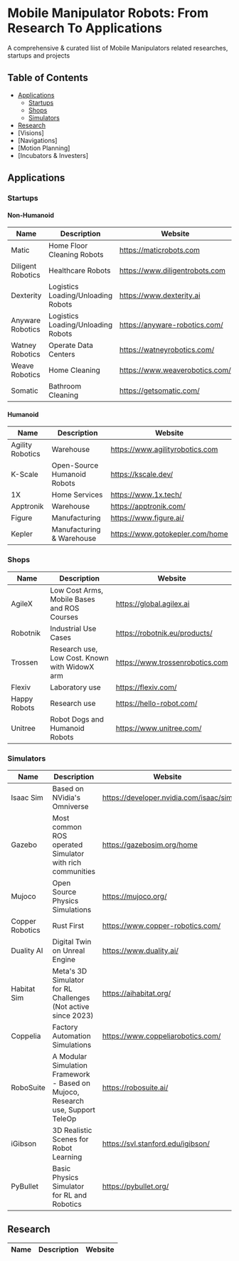 # Mobile Manipulator Robots: From Research To Applications
A comprehensive & curated liist of Mobile Manipulators related researches, startups and projects

## Table of Contents

- [Applications](#applications)
  - [Startups](#startups)
  - [Shops](#shops)
  - [Simulators](#simulators)
- [Research](#research)
- [Visions]
- [Navigations]
- [Motion Planning]
- [Incubators & Investers]

## Applications
### Startups
#### Non-Humanoid
| Name | Description | Website |
| --------| --------------------------- | ---------------------- |
| Matic | Home Floor Cleaning Robots | https://maticrobots.com |
| Diligent Robotics | Healthcare Robots | https://www.diligentrobots.com |
| Dexterity | Logistics Loading/Unloading Robots | https://www.dexterity.ai |
| Anyware Robotics | Logistics Loading/Unloading Robots | https://anyware-robotics.com/ |
| Watney Robotics | Operate Data Centers | https://watneyrobotics.com/ |
| Weave Robotics | Home Cleaning | https://www.weaverobotics.com/ |
| Somatic | Bathroom Cleaning | https://getsomatic.com/ |

#### Humanoid
| Name | Description | Website |
| --------| --------------------------- | ---------------------- |
| Agility Robotics | Warehouse | https://www.agilityrobotics.com |
| K-Scale | Open-Source Humanoid Robots | https://kscale.dev/ |
| 1X | Home Services | https://www.1x.tech/ |
| Apptronik | Warehouse | https://apptronik.com/ |
| Figure | Manufacturing | https://www.figure.ai/ |
| Kepler | Manufacturing & Warehouse | https://www.gotokepler.com/home |

### Shops
| Name | Description | Website |
| --------| --------------------------- | ---------------------- |
| AgileX | Low Cost Arms, Mobile Bases and ROS Courses | https://global.agilex.ai |
| Robotnik | Industrial Use Cases | https://robotnik.eu/products/ |
| Trossen | Research use, Low Cost. Known with WidowX arm | https://www.trossenrobotics.com |
| Flexiv | Laboratory use | https://flexiv.com/ |
| Happy Robots | Research use | https://hello-robot.com/ |
| Unitree | Robot Dogs and Humanoid Robots | https://www.unitree.com/ |

### Simulators
| Name | Description | Website |
| --------| --------------------------- | ---------------------- |
| Isaac Sim | Based on NVidia's Omniverse | https://developer.nvidia.com/isaac/sim |
| Gazebo | Most common ROS operated Simulator with rich communities | https://gazebosim.org/home |
| Mujoco | Open Source Physics Simulations | https://mujoco.org/ |
| Copper Robotics | Rust First | https://www.copper-robotics.com/ |
| Duality AI | Digital Twin on Unreal Engine | https://www.duality.ai/ |
| Habitat Sim | Meta's 3D Simulator for RL Challenges (Not active since 2023) | https://aihabitat.org/ |
| Coppelia | Factory Automation Simulations | https://www.coppeliarobotics.com/ |
| RoboSuite | A Modular Simulation Framework - Based on Mujoco, Research use, Support TeleOp | https://robosuite.ai/ | 
| iGibson | 3D Realistic Scenes for Robot Learning | https://svl.stanford.edu/igibson/ |
| PyBullet | Basic Physics Simulator for RL and Robotics | https://pybullet.org/ |

## Research
| Name | Description | Website |
| --------| --------------------------- | ---------------------- |
